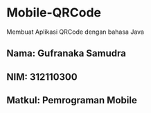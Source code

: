 # Mobile-QRCode
Membuat Aplikasi QRCode dengan bahasa Java

## Nama: Gufranaka Samudra
## NIM: 312110300
## Matkul: Pemrograman Mobile

